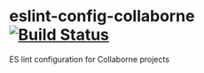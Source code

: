 # eslint-config-collaborne [![Build Status](https://travis-ci.org/Collaborne/eslint-config-collaborne.svg?branch=master)](https://travis-ci.org/Collaborne/eslint-config-collaborne)

ES lint configuration for Collaborne projects
